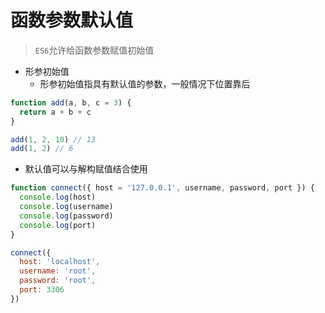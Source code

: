# 函数参数默认值

> `ES6`允许给函数参数赋值初始值

- 形参初始值
  - 形参初始值指具有默认值的参数，一般情况下位置靠后

```javascript
function add(a, b, c = 3) {
  return a + b + c
}

add(1, 2, 10) // 13
add(1, 2) // 6
```

- 默认值可以与解构赋值结合使用

```javascript
function connect({ host = '127.0.0.1', username, password, port }) {
  console.log(host)
  console.log(username)
  console.log(password)
  console.log(port)
}

connect({
  host: 'localhost',
  username: 'root',
  password: 'root',
  port: 3306
})
```

